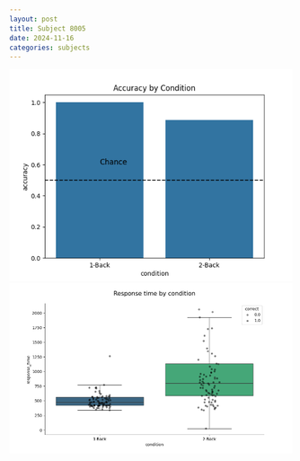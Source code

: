 ```yaml
---
layout: post
title: Subject 8005
date: 2024-11-16
categories: subjects
---
```


![](data/8005/run-1/8005_ATS_acc.png)
![](data/8005/run-1/8005_ATS_rt.png)
